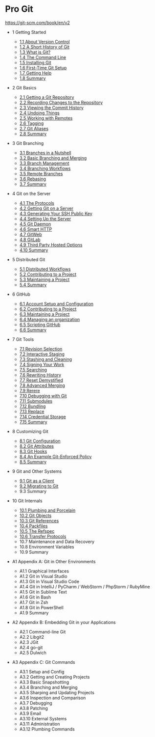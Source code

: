 # Pro Git

<https://git-scm.com/book/en/v2>

- 1 Getting Started
  - [1.1 About Version Control](1.1/README.md)
  - [1.2 A Short History of Git](1.2/README.md)
  - [1.3 What is Git?](1.3/README.md)
  - [1.4 The Command Line](1.4/README.md)
  - [1.5 Installing Git](1.5/README.md)
  - [1.6 First-Time Git Setup](1.6/README.md)
  - [1.7 Getting Help](1.7/README.md)
  - [1.8 Summary](1.8/README.md)

- 2 Git Basics
  - [2.1 Getting a Git Repository](2.1/README.md)
  - [2.2 Recording Changes to the Repository](2.2/README.md)
  - [2.3 Viewing the Commit History](2.3/README.md)
  - [2.4 Undoing Things](2.4/README.md)
  - [2.5 Working with Remotes](2.5/README.md)
  - [2.6 Tagging](2.6/README.md)
  - [2.7 Git Aliases](2.7/README.md)
  - [2.8 Summary](2.8/README.md)

- 3 Git Branching
  - [3.1 Branches in a Nutshell](3.1/README.md)
  - [3.2 Basic Branching and Merging](3.2/README.md)
  - [3.3 Branch Management](3.3/README.md)
  - [3.4 Branching Workflows](3.4/README.md)
  - [3.5 Remote Branches](3.5/README.md)
  - [3.6 Rebasing](3.6/README.md)
  - [3.7 Summary](3.7/README.md)

- 4 Git on the Server
  - [4.1 The Protocols](4.1/README.md)
  - [4.2 Getting Git on a Server](4.2/README.md)
  - [4.3 Generating Your SSH Public Key](4.3/README.md)
  - [4.4 Setting Up the Server](4.4/README.md)
  - [4.5 Git Daemon](4.5/README.md)
  - [4.6 Smart HTTP](4.6/README.md)
  - [4.7 GitWeb](4.7/README.md)
  - [4.8 GitLab](4.8/README.md)
  - [4.9 Third Party Hosted Options](4.9/README.md)
  - [4.10 Summary](4.10/README.md)

- 5 Distributed Git
  - [5.1 Distributed Workflows](5.1/README.md)
  - [5.2 Contributing to a Project](5.2/README.md)
  - [5.3 Maintaining a Project](5.3/README.md)
  - [5.4 Summary](5.4/README.md)

- 6 GitHub
  - [6.1 Account Setup and Configuration](6.1/README.md)
  - [6.2 Contributing to a Project](6.2/README.md)
  - [6.3 Maintaining a Project](6.3/README.md)
  - [6.4 Managing an organization](6.4/README.md)
  - [6.5 Scripting GitHub](6.5/README.md)
  - [6.6 Summary](6.6/README.md)

- 7 Git Tools
  - [7.1 Revision Selection](7.1/README.md)
  - [7.2 Interactive Staging](7.2/README.md)
  - [7.3 Stashing and Cleaning](7.3/README.md)
  - [7.4 Signing Your Work](7.4/README.md)
  - [7.5 Searching](7.5/README.md)
  - [7.6 Rewriting History](7.6/README.md)
  - [7.7 Reset Demystified](7.7/README.md)
  - [7.8 Advanced Merging](7.8/README.md)
  - [7.9 Rerere](7.9/README.md)
  - [7.10 Debugging with Git](7.10/README.md)
  - [7.11 Submodules](7.11/README.md)
  - [7.12 Bundling](7.12/README.md)
  - [7.13 Replace](7.13/README.md)
  - [7.14 Credential Storage](7.14/README.md)
  - [7.15 Summary](7.15/README.md)

- 8 Customizing Git
  - [8.1 Git Configuration](8.1/README.md)
  - [8.2 Git Attributes](8.2/README.md)
  - [8.3 Git Hooks](8.3/README.md)
  - [8.4 An Example Git-Enforced Policy](8.4/README.md)
  - [8.5 Summary](8.5/README.md)

- 9 Git and Other Systems
  - [9.1 Git as a Client](9.1/README.md)
  - [9.2 Migrating to Git](9.2/README.md)
  - 9.3 Summary

- 10 Git Internals
  - [10.1 Plumbing and Porcelain](10.1/README.md)
  - [10.2 Git Objects](10.2/README.md)
  - [10.3 Git References](10.3/README.md)
  - [10.4 Packfiles](10.4/README.md)
  - [10.5 The Refspec](10.5/README.md)
  - [10.6 Transfer Protocols](10.6/README.md)
  - 10.7 Maintenance and Data Recovery
  - 10.8 Environment Variables
  - 10.9 Summary

- A1 Appendix A: Git in Other Environments
  - A1.1 Graphical Interfaces
  - A1.2 Git in Visual Studio
  - A1.3 Git in Visual Studio Code
  - A1.4 Git in IntelliJ / PyCharm / WebStorm / PhpStorm / RubyMine
  - A1.5 Git in Sublime Text
  - A1.6 Git in Bash
  - A1.7 Git in Zsh
  - A1.8 Git in PowerShell
  - A1.9 Summary

- A2 Appendix B: Embedding Git in your Applications
  - A2.1 Command-line Git
  - A2.2 Libgit2
  - A2.3 JGit
  - A2.4 go-git
  - A2.5 Dulwich

- A3 Appendix C: Git Commands
  - A3.1 Setup and Config
  - A3.2 Getting and Creating Projects
  - A3.3 Basic Snapshotting
  - A3.4 Branching and Merging
  - A3.5 Sharping and Updating Projects
  - A3.6 Inspection and Comparison
  - A3.7 Debugging
  - A3.8 Patching
  - A3.9 Email
  - A3.10 External Systems
  - A3.11 Administration
  - A3.12 Plumbing Commands